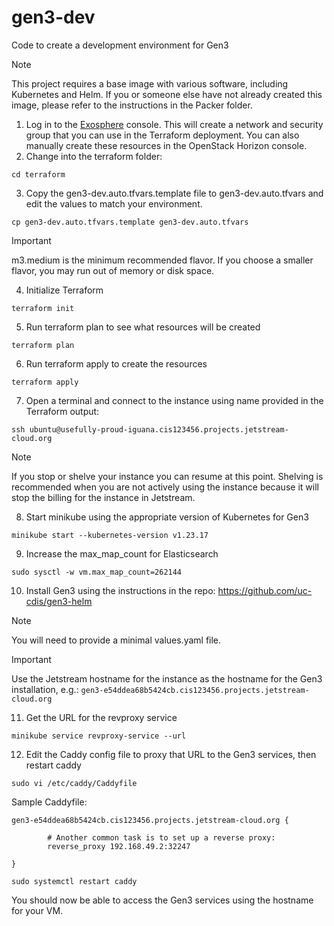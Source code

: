 # gen3-dev
Code to create a development environment for Gen3

> [!NOTE]
> This project requires a base image with various software, including Kubernetes and Helm. If you or someone else have not already created this image, please refer to the instructions in the Packer folder.

1. Log in to the [Exosphere](https://jetstream2.exosphere.app/exosphere) console. This will create a network and security group that you can use in the Terraform deployment. You can also manually create these resources in the OpenStack Horizon console.
2. Change into the terraform folder:
```shell
cd terraform
```
3. Copy the gen3-dev.auto.tfvars.template file to gen3-dev.auto.tfvars and edit the values to match your environment.
```shell
cp gen3-dev.auto.tfvars.template gen3-dev.auto.tfvars
```
> [!IMPORTANT]
> m3.medium is the minimum recommended flavor. If you choose a smaller flavor, you may run out of memory or disk space.
4. Initialize Terraform
```shell
terraform init
```
5. Run terraform plan to see what resources will be created
```shell
terraform plan
```
6. Run terraform apply to create the resources
```shell
terraform apply
```
7. Open a terminal and connect to the instance using name provided in the Terraform output:
```shell
ssh ubuntu@usefully-proud-iguana.cis123456.projects.jetstream-cloud.org
```
> [!NOTE]
> If you stop or shelve your instance you can resume at this point. Shelving is recommended when you are not actively using the instance because it will stop the billing for the instance in Jetstream.
8. Start minikube using the appropriate version of Kubernetes for Gen3
```shell
minikube start --kubernetes-version v1.23.17
```
9. Increase the max_map_count for Elasticsearch
```shell
sudo sysctl -w vm.max_map_count=262144
```
10. Install Gen3 using the instructions in the repo: https://github.com/uc-cdis/gen3-helm
> [!NOTE]
> You will need to provide a minimal values.yaml file.

> [!IMPORTANT]
> Use the Jetstream hostname for the instance as the hostname for the Gen3 installation, e.g.: `gen3-e54ddea68b5424cb.cis123456.projects.jetstream-cloud.org`
11. Get the URL for the revproxy service
```shell
minikube service revproxy-service --url
```
12. Edit the Caddy config file to proxy that URL to the Gen3 services, then restart caddy
```shell
sudo vi /etc/caddy/Caddyfile
```

Sample Caddyfile:
```
gen3-e54ddea68b5424cb.cis123456.projects.jetstream-cloud.org {

        # Another common task is to set up a reverse proxy:
        reverse_proxy 192.168.49.2:32247

}
```

```shell
sudo systemctl restart caddy
```
You should now be able to access the Gen3 services using the hostname for your VM.
